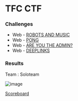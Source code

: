 # TFC CTF

### Challenges

- Web - [ROBOTS AND MUSIC](https://github.com/Sanlokii/CTF-write-ups/blob/main/TFC-CTF/Robots-and-Music.md)
- Web - [PONG](https://github.com/Sanlokii/CTF-write-ups/blob/main/TFC-CTF/Pong.md)
- Web - [ARE YOU THE ADMIN?](https://github.com/Sanlokii/CTF-write-ups/blob/main/TFC-CTF/Are-you-the-admin.md)
- Web - [DEEPLINKS](https://github.com/Sanlokii/CTF-write-ups/blob/main/TFC-CTF/Deeplinks.md)

### Results

Team : Soloteam 

![image](https://user-images.githubusercontent.com/49941629/182031657-c14e4d4a-d15a-43f7-b8c5-ed20a68e8b93.png)

[Scoreboard](https://ctftime.org/event/1647)
